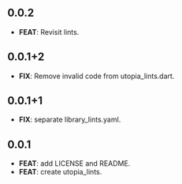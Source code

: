 ## 0.0.2

 - **FEAT**: Revisit lints.

## 0.0.1+2

 - **FIX**: Remove invalid code from utopia_lints.dart.

## 0.0.1+1

 - **FIX**: separate library_lints.yaml.

## 0.0.1

 - **FEAT**: add LICENSE and README.
 - **FEAT**: create utopia_lints.

